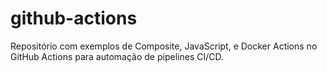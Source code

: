 # github-actions
Repositório com exemplos de Composite, JavaScript, e Docker Actions no GitHub Actions para automação de pipelines CI/CD.
